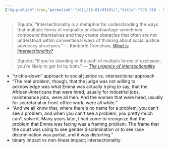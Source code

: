```yaml
---
{"dg-publish":true,"permalink":"/011/19-01/03101/","title":"SJS 310 - Videos","tags":["SJS310"],"noteIcon":"1","created":"2024-09-26T13:45:04.168-07:00","updated":"2024-09-26T15:32:01.496-07:00"}
---
```


> [!quote] “Intersectionality is a metaphor for understanding the ways that multiple forms of inequality or disadvantage sometimes compound themselves and they create obstacles that often are not understood within conventional ways of thinking about social justice advocacy structures.” — Kimberlé Crenshaw, [*What is Intersectionality?*](https://www.youtube.com/watch?v=ViDtnfQ9FHc)

> [!quote] “If you're standing in the path of multiple forms of exclusion, you're likely to get hit by both.” — [*The urgency of intersectionality*](https://www.youtube.com/watch?v=akOe5-UsQ2o)
- “trickle-down” approach to social justice vs. intersectional approach
- “The real problem, though, that the judge was not willing to acknowledge was what Emma was actually trying to say, that the African-Americans that were hired, usually for industrial jobs, maintenance jobs, were all men. And the women that were hired, usually for secretarial or front-office work, were all white.”
- “And we all know that, where there's no name for a problem, you can't see a problem, and when you can't see a problem, you pretty much can't solve it. Many years later, I had come to recognize that the problem that Emma was facing was a framing problem. The frame that the court was using to see gender discrimination or to see race discrimination was partial, and it was distorting.”
- binary impact vs non-linear impact; intersectionality